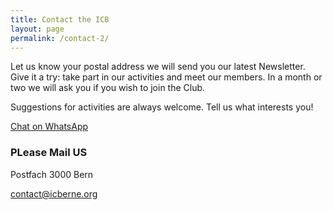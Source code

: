```yaml
---
title: Contact the ICB
layout: page
permalink: /contact-2/
---
```


Let us know your postal address we will send you our latest Newsletter. Give it a try: take part in our activities and meet our members. In a month or two we will ask you if you wish to join the Club.


Suggestions for activities are always welcome. Tell us what interests you!


[Chat on WhatsApp](https://api.whatsapp.com/send?phone=&amp;text=Hi%2C%20I%20got%20your%20WhatsApp%20information%20from%20your%20website.)


### PLease Mail US

Postfach
3000 Bern


[contact@icberne.org](mailto:contact@example.com)









